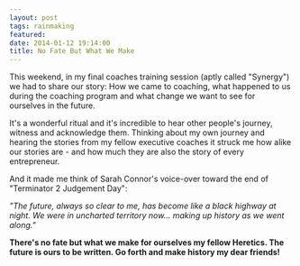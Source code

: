 ```yaml
---
layout: post
tags: rainmaking
featured: 
date: 2014-01-12 19:14:00
title: No Fate But What We Make
---
```

This weekend, in my final coaches training session (aptly called "Synergy") we had to share our story: How we came to coaching, what happened to us during the coaching program and what change we want to see for ourselves in the future.

It's a wonderful ritual and it's incredible to hear other people's journey, witness and acknowledge them. Thinking about my own journey and hearing the stories from my fellow executive coaches it struck me how alike our stories are - and how much they are also the story of every entrepreneur.

And it made me think of Sarah Connor's voice-over toward the end of "Terminator 2 Judgement Day":

_"The future, always so clear to me, has become like a black highway at night. We were in uncharted territory now... making up history as we went along."_

**There's no fate but what we make for ourselves my fellow Heretics. The future is ours to be written. Go forth and make history my dear friends!**
